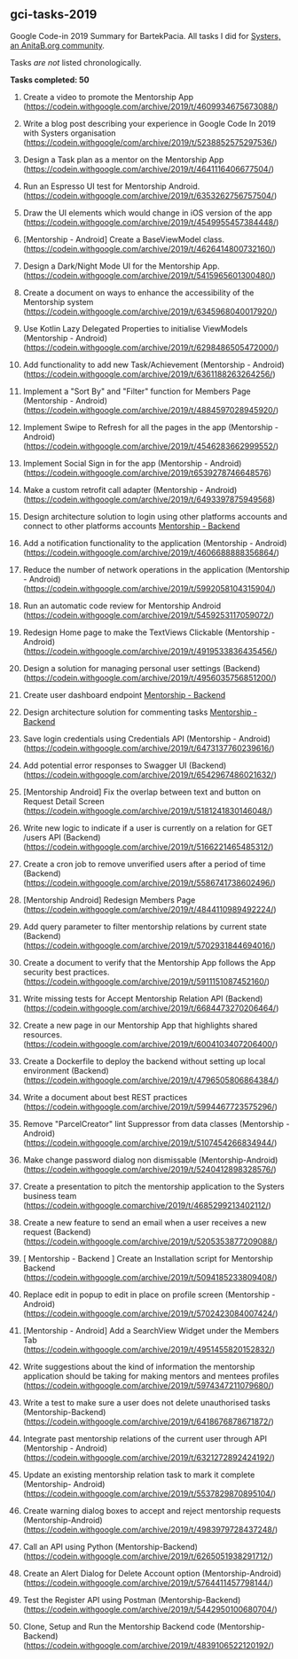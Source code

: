## gci-tasks-2019

Google Code-in 2019 Summary for BartekPacia. All tasks I did for [Systers, an AnitaB.org community](https://anitab.org/systers/).

Tasks _are not_ listed chronologically.

**Tasks completed: 50**

1. Create a video to promote the Mentorship App (https://codein.withgoogle.com/archive/2019/t/4609934675673088/)

2. Write a blog post describing your experience in Google Code In 2019 with Systers organisation (https://codein.withgoogle/com/archive/2019/t/5238852575297536/)

3. Design a Task plan as a mentor on the Mentorship App (https://codein.withgoogle.com/archive/2019/t/4641116406677504/)

4. Run an Espresso UI test for Mentorship Android. (https://codein.withgoogle.com/archive/2019/t/6353262756757504/)

5. Draw the UI elements which would change in iOS version of the app (https://codein.withgoogle.com/archive/2019/t/4549955457384448/)

6. [Mentorship - Android] Create a BaseViewModel class. (https://codein.withgoogle.com/archive/2019/t/4626414800732160/)

7. Design a Dark/Night Mode UI for the Mentorship App. (https://codein.withgoogle.com/archive/2019/t/5415965601300480/)

8. Create a document on ways to enhance the accessibility of the Mentorship system (https://codein.withgoogle.com/archive/2019/t/6345968040017920/)

9. Use Kotlin Lazy Delegated Properties to initialise ViewModels (Mentorship - Android) (https://codein.withgoogle.com/archive/2019/t/6298486505472000/)

10. Add functionality to add new Task/Achievement (Mentorship - Android) (https://codein.withgoogle.com/archive/2019/t/6361188263264256/)

11. Implement a "Sort By" and "Filter" function for Members Page (Mentorship - Android) (https://codein.withgoogle.com/archive/2019/t/4884597028945920/)

12. Implement Swipe to Refresh for all the pages in the app (Mentorship - Android) (https://codein.withgoogle.com/archive/2019/t/4546283662999552/)

13. Implement Social Sign in for the app (Mentorship - Android) (https://codein.withgoogle.com/archive/2019/t6539278746648576)

14. Make a custom retrofit call adapter (Mentorship - Android) (https://codein.withgoogle.com/archive/2019/t/6493397875949568)

15. Design architecture solution to login using other platforms accounts and connect to other platforms accounts [Mentorship - Backend](https://codein.withgoogle.com/archive/2019/t/5750856364851200/)

16. Add a notification functionality to the application (Mentorship - Android) (https://codein.withgoogle.com/archive/2019/t/4606688888356864/)

17. Reduce the number of network operations in the application (Mentorship - Android) (https://codein.withgoogle.com/archive/2019/t/5992058104315904/)

18. Run an automatic code review for Mentorship Android (https://codein.withgoogle.com/archive/2019/t/5459253117059072/)

19. Redesign Home page to make the TextViews Clickable (Mentorship - Android) (https://codein.withgoogle.com/archive/2019/t/4919533836435456/)

20. Design a solution for managing personal user settings (Backend) (https://codein.withgoogle.com/archive/2019/t/4956035756851200/)

21. Create user dashboard endpoint [Mentorship - Backend](https://codein.withgoogle.com/archive/2019/t/5259104017186816/)

22. Design architecture solution for commenting tasks [Mentorship - Backend](https://codein.withgoogle.com/archive/2019/t/5928254016323584/)

23. Save login credentials using Credentials API (Mentorship - Android) (https://codein.withgoogle.com/archive/2019/t/6473137760239616/)

24. Add potential error responses to Swagger UI (Backend) (https://codein.withgoogle.com/archive/2019/t/6542967486021632/)

25. [Mentorship Android] Fix the overlap between text and button on Request Detail Screen (https://codein.withgoogle.com/archive/2019/t/5181241830146048/)

26. Write new logic to indicate if a user is currently on a relation for GET /users API (Backend) (https://codein.withgoogle.com/archive/2019/t/5166221465485312/)

27. Create a cron job to remove unverified users after a period of time (Backend) (https://codein.withgoogle.com/archive/2019/t/5586741738602496/)

28. [Mentorship Android] Redesign Members Page (https://codein.withgoogle.com/archive/2019/t/4844110989492224/)

29. Add query parameter to filter mentorship relations by current state (Backend) (https://codein.withgoogle.com/archive/2019/t/5702931844694016/)

30. Create a document to verify that the Mentorship App follows the App security best practices. (https://codein.withgoogle.com/archive/2019/t/5911151087452160/)

31. Write missing tests for Accept Mentorship Relation API (Backend) (https://codein.withgoogle.com/archive/2019/t/6684473270206464/)

32. Create a new page in our Mentorship App that highlights shared resources. (https://codein.withgoogle.com/archive/2019/t/6004103407206400/)

33. Create a Dockerfile to deploy the backend without setting up local environment (Backend) (https://codein.withgoogle.com/archive/2019/t/4796505806864384/)

34. Write a document about best REST practices (https://codein.withgoogle.com/archive/2019/t/5994467723575296/)

35. Remove "ParcelCreator" lint Suppressor from data classes (Mentorship - Android) (https://codein.withgoogle.com/archive/2019/t/5107454266834944/)

36. Make change password dialog non dismissable (Mentorship-Android) (https://codein.withgoogle.com/archive/2019/t/5240412898328576/)

37. Create a presentation to pitch the mentorship application to the Systers business team (https://codein.withgoogle.comarchive/2019/t/4685299213402112/)

38. Create a new feature to send an email when a user receives a new request (Backend) (https://codein.withgoogle.com/archive/2019/t/5205353877209088/)

39. [ Mentorship - Backend ] Create an Installation script for Mentorship Backend (https://codein.withgoogle.com/archive/2019/t/5094185233809408/)

40. Replace edit in popup to edit in place on profile screen (Mentorship - Android) (https://codein.withgoogle.com/archive/2019/t/5702423084007424/)

41. [Mentorship - Android] Add a SearchView Widget under the Members Tab (https://codein.withgoogle.com/archive/2019/t/4951455820152832/)

42. Write suggestions about the kind of information the mentorship application should be taking for making mentors and mentees profiles (https://codein.withgoogle.com/archive/2019/t/5974347211079680/)

43. Write a test to make sure a user does not delete unauthorised tasks (Mentorship-Backend) (https://codein.withgoogle.com/archive/2019/t/6418676878671872/)

44. Integrate past mentorship relations of the current user through API (Mentorship - Android) (https://codein.withgoogle.com/archive/2019/t/6321272892424192/)

45. Update an existing mentorship relation task to mark it complete (Mentorship- Android) (https://codein.withgoogle.com/archive/2019/t/5537829870895104/)

46. Create warning dialog boxes to accept and reject mentorship requests (Mentorship-Android) (https://codein.withgoogle.com/archive/2019/t/4983979728437248/)

47. Call an API using Python (Mentorship-Backend) (https://codein.withgoogle.com/archive/2019/t/6265051938291712/)

48. Create an Alert Dialog for Delete Account option (Mentorship-Android) (https://codein.withgoogle.com/archive/2019/t/5764411457798144/)

49. Test the Register API using Postman (Mentorship-Backend) (https://codein.withgoogle.com/archive/2019/t/5442950100680704/)

50. Clone, Setup and Run the Mentorship Backend code (Mentorship-Backend) (https://codein.withgoogle.com/archive/2019/t/4839106522120192/)
